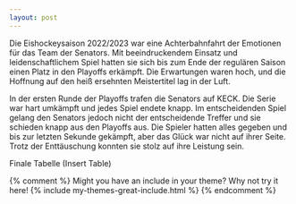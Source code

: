 ```yaml
---
layout: post
---
```


Die Eishockeysaison 2022/2023 war eine Achterbahnfahrt der Emotionen für das Team der Senators. Mit beeindruckendem Einsatz und leidenschaftlichem Spiel hatten sie sich bis zum Ende der regulären Saison einen Platz in den Playoffs erkämpft. Die Erwartungen waren hoch, und die Hoffnung auf den heiß ersehnten Meistertitel lag in der Luft.

In der ersten Runde der Playoffs trafen die Senators auf KECK. Die Serie war hart umkämpft und jedes Spiel endete knapp. Im entscheidenden  Spiel gelang den Senators jedoch nicht der entscheidende Treffer und sie schieden knapp aus den Playoffs aus. Die Spieler hatten alles gegeben und bis zur letzten Sekunde gekämpft, aber das Glück war nicht auf ihrer Seite. Trotz der Enttäuschung konnten sie stolz auf ihre Leistung sein.

Finale Tabelle
(Insert Table)

{% comment %}
Might you have an include in your theme? Why not try it here!
{% include my-themes-great-include.html %}
{% endcomment %}


